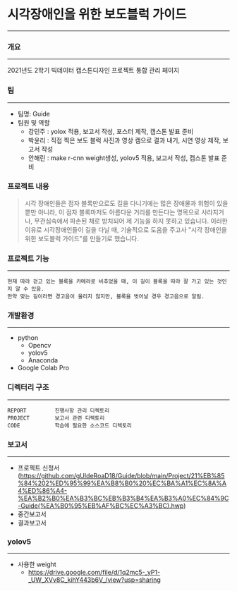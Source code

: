 # 시각장애인을 위한 보도블럭 가이드 #
----------
### 개요 ###
----------
2021년도 2학기 빅데이터 캡스톤디자인 프로젝트 통합 관리 페이지
### 팀 ###
----------
+ 팀명: Guide
+ 팀원 및 역할
   + 강민주 : yolox 적용, 보고서 작성, 포스터 제작, 캡스톤 발표 준비
   + 박윤리 : 직접 찍은 보도 블럭 사진과 영상 캠으로 결과 내기, 시연 영상 제작, 보고서 작성
   + 안해린 : make r-cnn weight생성, yolov5 적용, 보고서 작성, 캡스톤 발표 준비
### 프로젝트 내용 ###
> 시각 장애인들은 점자 블록만으로도 길을 다니기에는 많은 장애물과 위험이 있을 뿐만 아니라, 이 점자 블록마저도 아름다운 거리를 만든다는 명목으로 사라지거나, 무관심속에서 파손된 채로 방치되어 제 기능을 하지 못하고 있습니다. 이러한 이유로 시각장애인들이 길을 다닐 때, 기술적으로 도움을 주고사 "시각 장애인을 위한 보도블럭 가이드"를 만들기로 했습니다.

### 프로젝트 기능 ###
----------
    현재 따라 걷고 있는 블록을 카메라로 비추었을 때, 이 길이 블록을 따라 잘 가고 있는 것인지 알 수 있음.
    만약 맞는 길이라면 경고음이 울리지 않지만, 블록을 벗어날 경우 경고음으로 알림.
### 개발환경 ###
----------
+ python
    + Opencv
    + yolov5
    + Anaconda
+ Google Colab Pro

### 디렉터리 구조 ###
----------
```
REPORT         진행사항 관리 디렉토리
PROJECT        보고서 관련 디렉토리
CODE           학습에 필요한 소스코드 디렉토리
```

### 보고서 ###
----------
+ 프로젝트 신청서(https://github.com/gUIdeRoaD18/Guide/blob/main/Project/21%EB%85%84%202%ED%95%99%EA%B8%B0%20%EC%BA%A1%EC%8A%A4%ED%86%A4-%EA%B2%B0%EA%B3%BC%EB%B3%B4%EA%B3%A0%EC%84%9C-Guide(%EA%B0%95%EB%AF%BC%EC%A3%BC).hwp)
+ 중간보고서
+ 결과보고서


### yolov5 ###
----------
* 사용한 weight
    + https://drive.google.com/file/d/1q2mc5-_yP1-_UW_XVv8C_kihY443b6V_/view?usp=sharing
